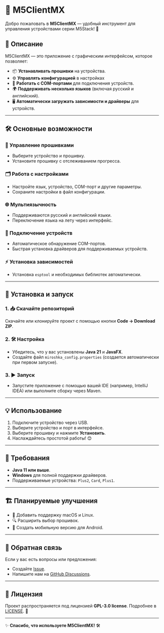 # 🎉 M5ClientMX

Добро пожаловать в **M5ClientMX** — удобный инструмент для управления устройствами серии M5Stack! 🚀

## 📖 Описание

M5ClientMX — это приложение с графическим интерфейсом, которое позволяет:
- 📦 **Устанавливать прошивки** на устройства.
- ⚙️ **Управлять конфигурацией** в настройках
- 🔌 **Работать с COM-портами** для подключения устройств.
- 🌍 **Поддерживать несколько языков** (включая русский и английский).
- 🖥️ **Автоматически загружать зависимости и драйверы** для устройств.

---

## 🛠️ Основные возможности

### 🔧 Управление прошивками
- Выберите устройство и прошивку.
- Установите прошивку с отслеживанием прогресса.

### 🗂️ Работа с настройками
- Настройте язык, устройство, COM-порт и другие параметры.
- Сохраните настройки в файл конфигурации.

### 🌐 Мультиязычность
- Поддерживаются русский и английский языки.
- Переключение языка на лету через интерфейс.

### 🔌 Подключение устройств
- Автоматическое обнаружение COM-портов.
- Быстрая установка драйверов для поддерживаемых устройств.

### ⚡ Установка зависимостей
- Установка `esptool` и необходимых библиотек автоматически.

---

## 🚀 Установка и запуск

### 1. 📥 Скачайте репозиторий
Скачайте или клонируйте проект с помощью кнопки **Code → Download ZIP**.

### 2. 🛠️ Настройка
- Убедитесь, что у вас установлены **Java 21** и **JavaFX**.
- Создайте файл `miroshka_config.properties` (создается автоматически при первом запуске).

### 3. ▶️ Запуск
- Запустите приложение с помощью вашей IDE (например, IntelliJ IDEA) или выполните сборку через Maven.

---

## 💡 Использование

1. Подключите устройство через USB.
2. Выберите устройство и порт в интерфейсе.
3. Выберите прошивку и нажмите **Установить**.
4. Наслаждайтесь простотой работы! 😊

---

## 🔧 Требования
- **Java 11 или выше**.
- **Windows** для полной поддержки драйверов.
- Поддерживаемые устройства: `Plus2`, `Card`, `Plus1`.

---

## 🏗️ Планируемые улучшения
- 🌟 Добавить поддержку macOS и Linux.
- 🔍 Расширить выбор прошивок.
- 📱 Создать мобильную версию для Android.

---

## 📩 Обратная связь
Если у вас есть вопросы или предложения:
- Создайте [Issue](https://github.com/Miroshka000/M5ClientMX/issues).
- Напишите нам на [GitHub Discussions](https://github.com/Miroshka000/M5ClientMX/discussions).

---

## 📝 Лицензия
Проект распространяется под лицензией **GPL-3.0 license**. Подробнее в [LICENSE](LICENSE.txt). 🧾

---

✨ **Спасибо, что используете M5ClientMX!** 🛠️
